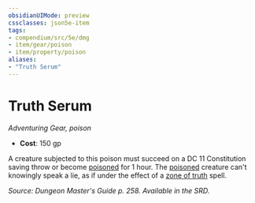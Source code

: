 ```yaml
---
obsidianUIMode: preview
cssclasses: json5e-item
tags:
- compendium/src/5e/dmg
- item/gear/poison
- item/property/poison
aliases: 
- "Truth Serum"
---
```

# Truth Serum
*Adventuring Gear, poison*  

- **Cost**: 150 gp

A creature subjected to this poison must succeed on a DC 11 Constitution saving throw or become [poisoned](rules/conditions.md#poisoned) for 1 hour. The [poisoned](rules/conditions.md#poisoned) creature can't knowingly speak a lie, as if under the effect of a [zone of truth](compendium/spells/zone-of-truth.md) spell.

*Source: Dungeon Master's Guide p. 258. Available in the SRD.*